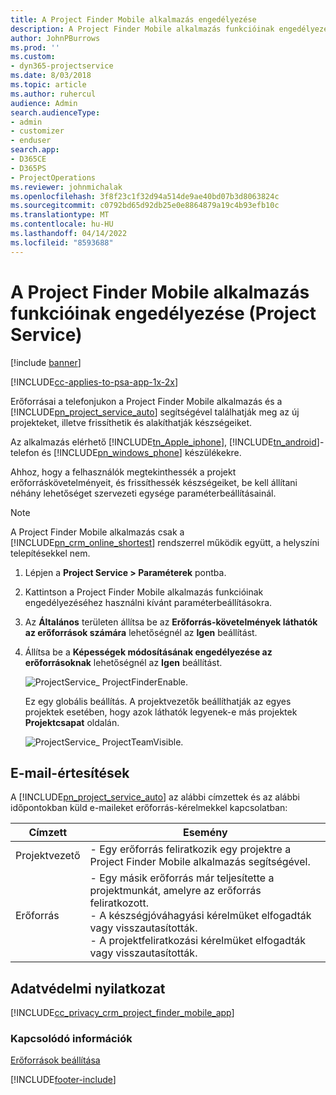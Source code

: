 ```yaml
---
title: A Project Finder Mobile alkalmazás engedélyezése
description: A Project Finder Mobile alkalmazás funkcióinak engedélyezése a Project Service szolgáltatásban
author: JohnPBurrows
ms.prod: ''
ms.custom:
- dyn365-projectservice
ms.date: 8/03/2018
ms.topic: article
ms.author: ruhercul
audience: Admin
search.audienceType:
- admin
- customizer
- enduser
search.app:
- D365CE
- D365PS
- ProjectOperations
ms.reviewer: johnmichalak
ms.openlocfilehash: 3f8f23c1f32d94a514de9ae40bd07b3d8063824c
ms.sourcegitcommit: c0792bd65d92db25e0e8864879a19c4b93efb10c
ms.translationtype: MT
ms.contentlocale: hu-HU
ms.lasthandoff: 04/14/2022
ms.locfileid: "8593688"
---
```

# <a name="enable-project-finder-mobile-app-features-project-service"></a>A Project Finder Mobile alkalmazás funkcióinak engedélyezése (Project Service)

[!include [banner](../includes/psa-now-project-operations.md)]

[!INCLUDE[cc-applies-to-psa-app-1x-2x](../includes/cc-applies-to-psa-app-1x-2x.md)]

Erőforrásai a telefonjukon a Project Finder Mobile alkalmazás és a [!INCLUDE[pn_project_service_auto](../includes/pn-project-service-auto.md)] segítségével találhatják meg az új projekteket, illetve frissíthetik és alakíthatják készségeiket.  
  
 Az alkalmazás elérhető [!INCLUDE[tn_Apple_iphone](../includes/tn-apple-iphone.md)], [!INCLUDE[tn_android](../includes/tn-android.md)]-telefon és [!INCLUDE[pn_windows_phone](../includes/pn-windows-phone.md)] készülékekre.  
    
 Ahhoz, hogy a felhasználók megtekinthessék a projekt erőforráskövetelményeit, és frissíthessék készségeiket, be kell állítani néhány lehetőséget szervezeti egysége paraméterbeállításainál.
  
> [!NOTE]
>  A Project Finder Mobile alkalmazás csak a [!INCLUDE[pn_crm_online_shortest](../includes/pn-crm-online-shortest.md)] rendszerrel működik együtt, a helyszíni telepítésekkel nem.  
  
1. Lépjen a **Project Service > Paraméterek** pontba.  
  
2. Kattintson a Project Finder Mobile alkalmazás funkcióinak engedélyezéséhez használni kívánt paraméterbeállításokra.  
  
3. Az **Általános** területen állítsa be az **Erőforrás-követelmények láthatók az erőforrások számára** lehetőségnél az **Igen** beállítást.  
  
4. Állítsa be a **Képességek módosításának engedélyezése az erőforrásoknak** lehetőségnél az **Igen** beállítást.  
  
   ![ProjectService&#95; ProjectFinderEnable.](../psa/media/project-service-project-finder-enable.png "ProjectService_ProjectFinderEnable")  
  
   Ez egy globális beállítás. A projektvezetők beállíthatják az egyes projektek esetében, hogy azok láthatók legyenek-e más projektek **Projektcsapat** oldalán.  
  
   ![ProjectService&#95; ProjectTeamVisible.](../psa/media/project-service-project-team-visible.png "ProjectService_ProjectTeamVisible")  
  
## <a name="email-notifications"></a>E-mail-értesítések  
 A [!INCLUDE[pn_project_service_auto](../includes/pn-project-service-auto.md)] az alábbi címzettek és az alábbi időpontokban küld e-maileket erőforrás-kérelmekkel kapcsolatban:  
  
|Címzett|Esemény|  
|---------------|-----------|  
|Projektvezető|- Egy erőforrás feliratkozik egy projektre a Project Finder Mobile alkalmazás segítségével.|  
|Erőforrás|- Egy másik erőforrás már teljesítette a projektmunkát, amelyre az erőforrás feliratkozott.<br />- A készségjóváhagyási kérelmüket elfogadták vagy visszautasították.<br />- A projektfeliratkozási kérelmüket elfogadták vagy visszautasították.|  
  
## <a name="privacy-notice"></a>Adatvédelmi nyilatkozat  
 [!INCLUDE[cc_privacy_crm_project_finder_mobile_app](../includes/cc-privacy-crm-project-finder-mobile-app.md)]  
  
### <a name="see-also"></a>Kapcsolódó információk  
 [Erőforrások beállítása](../psa/set-up-resources.md)


[!INCLUDE[footer-include](../includes/footer-banner.md)]
